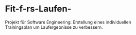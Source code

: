 # Fit-f-rs-Laufen-
Projekt für Software Engineering: Erstellung eines individuellen Trainingsplan um Laufergebnisse zu verbessern.
